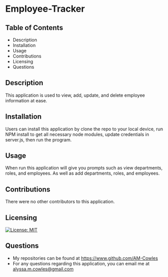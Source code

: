 # Employee-Tracker
## Table of Contents
* Description
* Installation
* Usage
* Contributions
* Licensing
* Questions
## Description
This application is used to view, add, update, and delete employee information at ease.
## Installation
Users can install this application by clone the repo to your local device, run NPM install to get all necessary node modules, update credentials in server.js, then run the program.
## Usage
When run this application will give you prompts such as view departments, roles, and employees. As well as add departments, roles, and employees.
## Contributions
There were no other contributors to this application.
## Licensing
[![License: MIT](https://img.shields.io/badge/License-MIT-blue.svg)](https://opensource.org/licenses/MIT)
## Questions
* My repositories can be found at https://www.github.com/AM-Cowles
* For any questions regarding this application, you can email me at alyssa.m.cowles@gmail.com